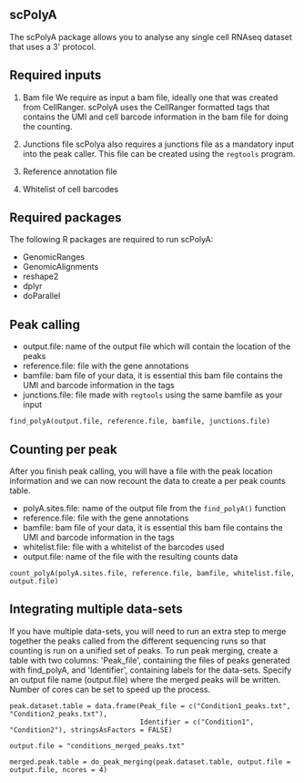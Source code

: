 
## scPolyA

The scPolyA package allows you to analyse any single cell RNAseq dataset that uses a 3' protocol. 

## Required inputs 

1. Bam file 
We require as input a bam file, ideally one that was created from CellRanger. scPolyA uses the CellRanger formatted tags that contains the UMI and cell barcode information in the bam file for doing the counting. 

2. Junctions file 
scPolya also requires a junctions file as a mandatory input into the peak caller. This file can be created using the `regtools` program. 

3. Reference annotation file 

4. Whitelist of cell barcodes 

## Required packages 

The following R packages are required to run scPolyA: 
* GenomicRanges
* GenomicAlignments 
* reshape2 
* dplyr 
* doParallel 


## Peak calling 

* output.file: name of the output file which will contain the location of the peaks 
* reference.file: file with the gene annotations 
* bamfile: bam file of your data, it is essential this bam file contains the UMI and barcode information in the tags 
* junctions.file: file made with `regtools` using the same bamfile as your input 

```{r}
find_polyA(output.file, reference.file, bamfile, junctions.file) 

```

## Counting per peak 

After you finish peak calling, you will have a file with the peak location information and we can now recount the data to create a per peak counts table. 

* polyA.sites.file: name of the output file from the `find_polyA()` function
* reference.file: file with the gene annotations 
* bamfile: bam file of your data, it is essential this bam file contains the UMI and barcode information in the tags 
* whitelist.file: file with a whitelist of the barcodes used 
* output.file: name of the file with the resulting counts data 

```{r} 
count_polyA(polyA.sites.file, reference.file, bamfile, whitelist.file, output.file) 
```

## Integrating multiple data-sets

If you have multiple data-sets, you will need to run an extra step to merge together the peaks called from the different sequencing runs so that counting is run on a unified set of peaks. To run peak merging, create a table with two columns: 'Peak_file', containing the files of peaks generated with find_polyA, and 'Identifier', containing labels for the data-sets. Specify an output file name (output.file) where the merged peaks will be written. Number of cores can be set to speed up the process. 

```{r}
peak.dataset.table = data.frame(Peak_file = c("Condition1_peaks.txt", "Condition2_peaks.txt"),
                                Identifier = c("Condition1", "Condition2"), stringsAsFactors = FALSE)

output.file = "conditions_merged_peaks.txt"

merged.peak.table = do_peak_merging(peak.dataset.table, output.file = output.file, ncores = 4)
```





